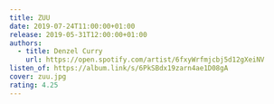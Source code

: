 ```yaml
---
title: ZUU
date: 2019-07-24T11:00:00+01:00
release: 2019-05-31T12:00:00+01:00
authors:
  - title: Denzel Curry
    url: https://open.spotify.com/artist/6fxyWrfmjcbj5d12gXeiNV
listen_of: https://album.link/s/6PkSBdx19zarn4ae1D08gA
cover: zuu.jpg
rating: 4.25
---
```

